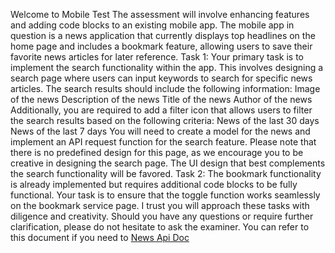 Welcome to Mobile Test
The assessment will involve enhancing features and adding code blocks to an existing mobile app.
The mobile app in question is a news application that currently displays top headlines on the home page and includes a bookmark feature, allowing users to save their favorite news articles for later reference.
Task 1:
Your primary task is to implement the search functionality within the app. This involves designing a search page where users can input keywords to search for specific news articles. The search results should include the following information:
Image of the news
Description of the news
Title of the news
Author of the news
Additionally, you are required to add a filter icon that allows users to filter the search results based on the following criteria:
News of the last 30 days
News of the last 7 days
You will need to create a model for the news and implement an API request function for the search feature. Please note that there is no predefined design for this page, as we encourage you to be creative in designing the search page. The UI design that best complements the search functionality will be favored.
Task 2:
The bookmark functionality is already implemented but requires additional code blocks to be fully functional. Your task is to ensure that the toggle function works seamlessly on the bookmark service page.
I trust you will approach these tasks with diligence and creativity. Should you have any questions or require further clarification, please do not hesitate to ask the examiner.
You can refer to this document if you need to [ News Api Doc](https://newsapi.org/docs/get-started#search)


